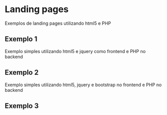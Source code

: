 # Landing pages

Exemplos de landing pages utilizando html5 e PHP

## Exemplo 1

Exemplo simples utilizando html5 e jquery como frontend e PHP no backend

## Exemplo 2

Exemplo simples utilizando html5, jquery  e bootstrap no frontend e PHP no backend

## Exemplo 3
